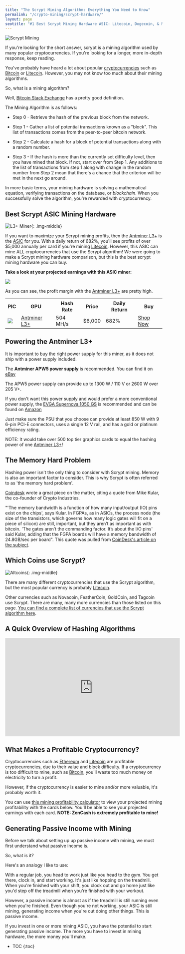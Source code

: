 ```yaml
---
title: "The Scrypt Mining Algorithm: Everything You Need to Know"
permalink: "/crypto-mining/scrypt-hardware/"
layout: page
seotitle: "#1 Best Scrypt Mining Hardware ASIC: Litecoin, Dogecoin, & More (2017)" 
---
```

 
![Scrypt Mining](/img/cryptocurrency/scrypt.jpg)

If you're looking for the short answer, scrypt is a mining algorithm used by many popular cryptocurrencies. If you're looking for a longer, more in-depth response, keep reading. 

You've probably have heard a lot about popular [cryptocurrencies](/crypto-mining/) such as [Bitcoin](/crypto-mining/bitcoin-hardware/) or [Litecoin](/crypto-mining/litecoin-hardware/). However, you may not know too much about their mining algorithms. 

So, what is a mining algorithm?

Well, [Bitcoin Stack Exchange](https://bitcoin.stackexchange.com/questions/12603/the-bitcoin-mining-algorithm-from-a-programmers-viewpoint) has a pretty good definition. 

The Mining Algorithm is as follows:

* Step 0 - Retrieve the hash of the previous block from the network.

* Step 1 - Gather a list of potential transactions known as a "block". This list of transactions comes from the peer-to-peer bitcoin network.

* Step 2 - Calculate a hash for a block of potential transactions along with a random number.

* Step 3 - If the hash is more than the currently set difficulty level, then you have mined that block. If not, start over from Step 1. Any additions to the list of transactions from step 1 along with change in the random number from Step 2 mean that there's a chance that the criterion will be met in the next go around.

In more basic terms, your mining hardware is solving a mathematical equation, verifying transactions on the database, or *blockchain*. When you successfully solve the algorithm, you're rewarded with cryptocurrency. 

## Best Scrypt ASIC Mining Hardware
![L3+ Miner](/img/cryptocurrency/L3-plus.jpg){: .img-middle}

If you want to maximize your Scrypt mining profits, then the [Antminer L3+](http://rover.ebay.com/rover/1/711-53200-19255-0/1?icep_ff3=9&pub=5575177097&toolid=10001&campid=5338233797&customid=&icep_uq=antminer+l3%2B&icep_sellerId=&icep_ex_kw=&icep_sortBy=12&icep_catId=&icep_minPrice=&icep_maxPrice=&ipn=psmain&icep_vectorid=229466&kwid=902099&mtid=824&kw=lg) is the [ASIC](https://en.bitcoin.it/wiki/ASIC) for you. With a daily return of 682%, you'll see profits of over $5,000 annually per card if you're mining [Litecoin](/crypto-mining/litecoin-hardware/). However, this ASIC can mine ALL cryptocurrencies that use the Scrypt algorithm! We were going to make a Scrypt mining hardware comparison, but this is the best scrypt mining hardware you can buy. 

**Take a look at your projected earnings with this ASIC miner:**

<a href="http://rover.ebay.com/rover/1/711-53200-19255-0/1?icep_ff3=9&pub=5575177097&toolid=10001&campid=5338233797&customid=&icep_uq=antminer+l3%2B&icep_sellerId=&icep_ex_kw=&icep_sortBy=12&icep_catId=&icep_minPrice=&icep_maxPrice=&ipn=psmain&icep_vectorid=229466&kwid=902099&mtid=824&kw=lg"><img src="/img/cryptocurrency/l3-scrypt-profit.png" /></a>

As you can see, the profit margin with the [Antminer L3+](http://rover.ebay.com/rover/1/711-53200-19255-0/1?icep_ff3=9&pub=5575177097&toolid=10001&campid=5338233797&customid=&icep_uq=antminer+l3%2B&icep_sellerId=&icep_ex_kw=&icep_sortBy=12&icep_catId=&icep_minPrice=&icep_maxPrice=&ipn=psmain&icep_vectorid=229466&kwid=902099&mtid=824&kw=lg) are pretty high.

<table class="basic-table" align="center">
	<tr>
		<th>PIC</th>
		<th>GPU</th>
		<th>Hash Rate</th>
		<th>Price</th>
		<th>Daily Return</th>
		<th>Buy</th>
	</tr>
	<tr>
		<td><a href="http://rover.ebay.com/rover/1/711-53200-19255-0/1?icep_ff3=9&pub=5575177097&toolid=10001&campid=5338233797&customid=&icep_uq=antminer+l3%2B&icep_sellerId=&icep_ex_kw=&icep_sortBy=12&icep_catId=&icep_minPrice=&icep_maxPrice=&ipn=psmain&icep_vectorid=229466&kwid=902099&mtid=824&kw=lg"><img class="table-image" src="/img/cryptocurrency/l3+.png" /></a></td>
		<td><a href="http://rover.ebay.com/rover/1/711-53200-19255-0/1?icep_ff3=9&pub=5575177097&toolid=10001&campid=5338233797&customid=&icep_uq=antminer+l3%2B&icep_sellerId=&icep_ex_kw=&icep_sortBy=12&icep_catId=&icep_minPrice=&icep_maxPrice=&ipn=psmain&icep_vectorid=229466&kwid=902099&mtid=824&kw=lg">Antminer L3+</a></td>
		<td>504 MH/s</td>
		<td>$6,000</td>
		<td>682%</td>
		<td><a class="big-button" href="http://rover.ebay.com/rover/1/711-53200-19255-0/1?icep_ff3=9&pub=5575177097&toolid=10001&campid=5338233797&customid=&icep_uq=antminer+l3%2B&icep_sellerId=&icep_ex_kw=&icep_sortBy=12&icep_catId=&icep_minPrice=&icep_maxPrice=&ipn=psmain&icep_vectorid=229466&kwid=902099&mtid=824&kw=lg">Shop Now</a></td>
	</tr>
</table>  

## Powering the Antminer L3+

It is important to buy the right power supply for this miner, as it does not ship with a power supply included. 

The **Antminer APW5 power supply** is recommended. You can find it on [eBay](http://rover.ebay.com/rover/1/711-53200-19255-0/1?icep_ff3=10&pub=5575177097&toolid=10001&campid=5338114640&customid=&icep_uq=apw5+power+supply&icep_sellerId=&icep_ex_kw=&icep_sortBy=12&icep_catId=&icep_minPrice=&icep_maxPrice=&ipn=psmain&icep_vectorid=229466&kwid=902099&mtid=824&kw=lg) 

The APW5 power supply can provide up to 1300 W / 110 V or 2600 W over 205 V+. 

If you don't want this power supply and would prefer a more conventional power supply, the [EVGA Supernova 1050 GS](https://www.amazon.com/gp/product/B00SOXNKAM/ref=as_li_tl?ie=UTF8&camp=1789&creative=9325&creativeASIN=B00SOXNKAM&linkCode=as2&tag=cryptocurrency06-20&linkId=de2675c9e53e633c7b9ee74a8e67e76f) is recommended and can be found on [Amazon](https://www.amazon.com/gp/product/B00SOXNKAM/ref=as_li_tl?ie=UTF8&camp=1789&creative=9325&creativeASIN=B00SOXNKAM&linkCode=as2&tag=cryptocurrency06-20&linkId=de2675c9e53e633c7b9ee74a8e67e76f)

Just make sure the PSU that you choose can provide at least 850 W with 9 6-pin PCI-E connectors, uses a single 12 V rail, and has a gold or platinum efficiency rating. 

NOTE: It would take over 500 top tier graphics cards to equal the hashing power of one [Antminer L3+](http://rover.ebay.com/rover/1/711-53200-19255-0/1?icep_ff3=10&pub=5575177097&toolid=10001&campid=5338114640&customid=&icep_uq=antminer+l3%2B+litecoin&icep_sellerId=&icep_ex_kw=&icep_sortBy=12&icep_catId=&icep_minPrice=&icep_maxPrice=&ipn=psmain&icep_vectorid=229466&kwid=902099&mtid=824&kw=lg)! 

## The Memory Hard Problem

Hashing power isn't the only thing to consider with Scrypt mining. Memory is also an important factor to consider. This is why Scrypt is often referred to as 'the memory hard problem'. 

[Coindesk](https://www.coindesk.com/scrypt-miners-cryptocurrency-arms-race/) wrote a great piece on the matter, citing a quote from Mike Kular, the co-founder of Crypto Industries. 

"'The memory bandwidth is a function of how many input/output (IO) pins exist on the chips', says Kular. In FGPAs, as in ASICs, the process node (the size of the transistors, which governs how many logic gates will fit on a piece of silicon) are still, important, but they aren’t as important as with bitcoin. 'The gates aren’t the commanding factor. It’s about the I/O pins' said Kular, adding that the FGPA boards will have a memory bandwidth of 24.8GB/sec per board". This quote was pulled from [CoinDesk's article on the subject](https://www.coindesk.com/scrypt-miners-cryptocurrency-arms-race/). 

## Which Coins use Scrypt? 
![Altcoins](/img/cryptocurrency/altcoins.png){: .img-middle}

There are many different cryptocurrencies that use the Scrypt algorithm, but the most popular currency is probably [Litecoin](/crypto-mining/litecoin-hardware/). 

Other currencies such as Novacoin, FeatherCoin, GoldCoin, and Tagcoin use Scrypt. There are many, many more currencies than those listed on this page. [You can find a complete list of currencies that use the Scrypt algorithm here](http://altcoins.com/).

## A Quick Overview of Hashing Algorithms

<div class="vid-container">
<iframe width="560" height="315" src="https://www.youtube.com/embed/b4b8ktEV4Bg" frameborder="0" gesture="media" allow="encrypted-media" allowfullscreen></iframe>
</div>

## What Makes a Profitable Cryptocurrency?

Cryptocurrencies such as [Ethereum](/crypto-mining/ethereum-hardware/) and [Litecoin](/crypto-mining/litecoin-hardware/) are profitable cryptocurrencies, due to their value and block difficulty. If a cryptocurrency is too difficult to mine, such as [Bitcoin](/crypto-mining/bitcoin-hardware), you'll waste too much money on electricity to turn a profit. 

However, if the cryptocurrency is easier to mine and/or more valuable, it's probably worth it. 

You can use [this mining profitability calculator](https://minethecoin.com/coin/zencash) to view your projected mining profitability with the cards below. You'll be able to see your projected earnings with each card. **NOTE: ZenCash is extremely profitable to mine!**

## Generating Passive Income with Mining

Before we talk about setting up up passive income with mining, we must first understand what passive income is. 

So, what is it? 

Here's an analogy I like to use:

With a regular job, you head to work just like you head to the gym. You get there, clock in, and start working. It's just like hopping on the treadmill. When you're finished with your shift, you clock out and go home just like you'd step off the treadmill when you're finished with your workout. 

However, a passive income is almost as if the treadmill is still running even when you're finished. Even though you're not working, your ASIC is still mining, generating income when you're out doing other things. This is passive income. 

If you invest in one or more mining ASIC, you have the potential to start generating passive income. The more you have to invest in mining hardware, the more money you'll make. 

* TOC
{:toc}